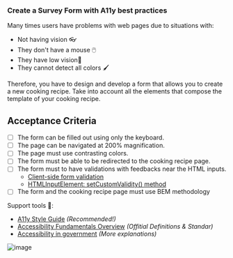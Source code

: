 ### Create a Survey Form with A11y best practices

Many times users have problems with web pages due to situations with:

- Not having vision 👓
- They don't have a mouse 🖱️
- They have low vision🔬
- They cannot detect all colors 🖌️

Therefore, you have to design and develop a form that allows you to create a new cooking recipe. Take into account all the elements that compose the template of your cooking recipe.

## Acceptance Criteria

- [ ] The form can be filled out using only the keyboard.
- [ ] The page can be navigated at 200% magnification.
- [ ] The page must use contrasting colors.
- [ ] The form must be able to be redirected to the cooking recipe page.
- [ ] The form must to have validations with feedbacks near the HTML inputs.
  - [Client-side form validation](https://developer.mozilla.org/en-US/docs/Learn/Forms/Form_validation)
  - [HTMLInputElement: setCustomValidity() method](https://developer.mozilla.org/en-US/docs/Web/API/HTMLInputElement/setCustomValidity)
- [ ] The form and the cooking recipe page must use BEM methodology

Support tools 🧰:

- [A11y Style Guide](https://a11y-style-guide.com/style-guide/section-general.html) _(Recommended!)_
- [Accessibility Fundamentals Overview](https://www.w3.org/WAI/fundamentals/) _(Offitial Definitions & Standar)_
- [Accessibility in government](https://accessibility.blog.gov.uk/2016/09/02/dos-and-donts-on-designing-for-accessibility/) _(More explanations)_

![image](https://user-images.githubusercontent.com/18010349/197681096-2918f314-8f9c-49bb-bc9c-4d31bcd971ed.png)
